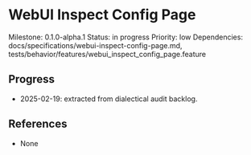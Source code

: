 # WebUI Inspect Config Page
Milestone: 0.1.0-alpha.1
Status: in progress
Priority: low
Dependencies: docs/specifications/webui-inspect-config-page.md, tests/behavior/features/webui_inspect_config_page.feature

## Progress
- 2025-02-19: extracted from dialectical audit backlog.

## References
- None
